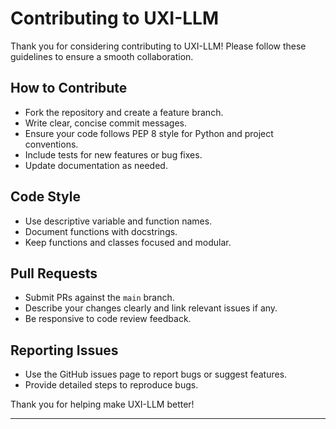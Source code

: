 # Contributing to UXI-LLM

Thank you for considering contributing to UXI-LLM! Please follow these guidelines to ensure a smooth collaboration.

## How to Contribute

- Fork the repository and create a feature branch.  
- Write clear, concise commit messages.  
- Ensure your code follows PEP 8 style for Python and project conventions.  
- Include tests for new features or bug fixes.  
- Update documentation as needed.

## Code Style

- Use descriptive variable and function names.  
- Document functions with docstrings.  
- Keep functions and classes focused and modular.

## Pull Requests

- Submit PRs against the `main` branch.  
- Describe your changes clearly and link relevant issues if any.  
- Be responsive to code review feedback.

## Reporting Issues

- Use the GitHub issues page to report bugs or suggest features.  
- Provide detailed steps to reproduce bugs.

Thank you for helping make UXI-LLM better!

---
